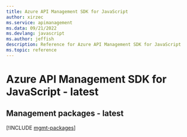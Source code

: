 ```yaml
---
title: Azure API Management SDK for JavaScript
author: xirzec
ms.service: apimanagement
ms.data: 09/21/2022
ms.devlang: javascript
ms.author: jeffish
description: Reference for Azure API Management SDK for JavaScript
ms.topic: reference
---
```

# Azure API Management SDK for JavaScript - latest

## Management packages - latest
[!INCLUDE [mgmt-packages](api-management-mgmt-index.md)]